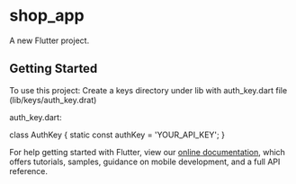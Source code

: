 # shop_app

A new Flutter project.

## Getting Started

To use this project:
Create a keys directory under lib with auth_key.dart file (lib/keys/auth_key.drat)

auth_key.dart:

class AuthKey {
  static const authKey = 'YOUR_API_KEY';
}

For help getting started with Flutter, view our
[online documentation](https://flutter.dev/docs), which offers tutorials,
samples, guidance on mobile development, and a full API reference.
